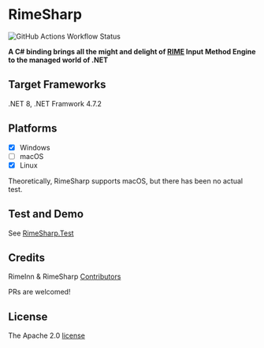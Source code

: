 # RimeSharp

![GitHub Actions Workflow Status](https://img.shields.io/github/actions/workflow/status/rimeinn/RimeSharp/dotnet.yml)


**A C# binding brings all the might and delight of [RIME](https://github.com/rime/librime) Input Method Engine to the managed world of .NET**

## Target Frameworks

.NET 8, .NET Framwork 4.7.2

## Platforms

- [x] Windows
- [ ] macOS
- [x] Linux

Theoretically, RimeSharp supports macOS, but there has been no actual test.

## Test and Demo

See [RimeSharp.Test](https://github.com/rimeinn/RimeSharp/tree/master/RimeSharp.Test)

## Credits

RimeInn & RimeSharp [Contributors](https://github.com/rimeinn/RimeSharp/contributors)

PRs are welcomed!

## License

The Apache 2.0 [license](https://github.com/rimeinn/RimeSharp/blob/master/LICENSE.txt)
